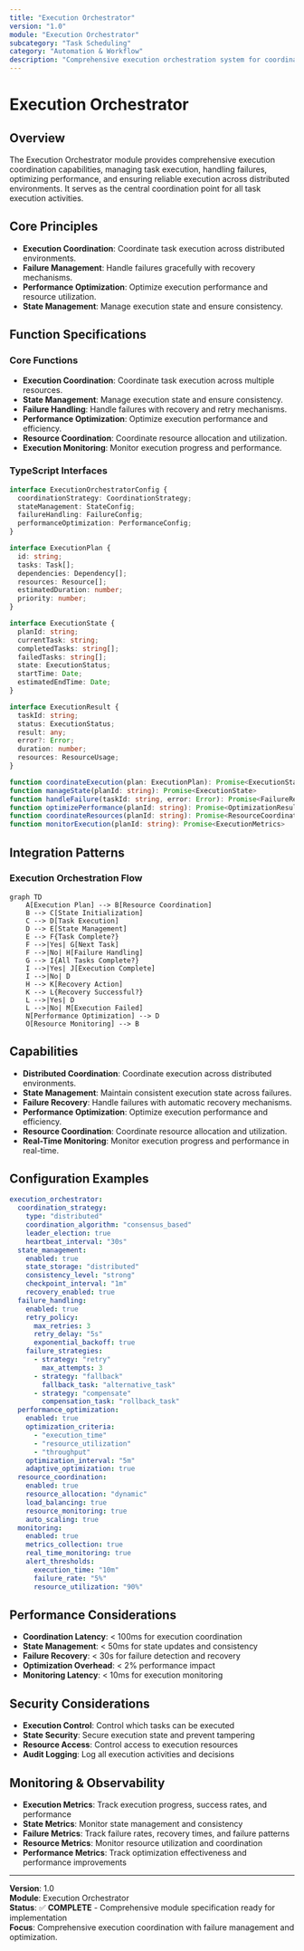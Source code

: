 ```yaml
---
title: "Execution Orchestrator"
version: "1.0"
module: "Execution Orchestrator"
subcategory: "Task Scheduling"
category: "Automation & Workflow"
description: "Comprehensive execution orchestration system for coordinating task execution, managing execution state, handling failures, and optimizing execution performance across distributed environments."
---
```


# **Execution Orchestrator**

## **Overview**

The Execution Orchestrator module provides comprehensive execution coordination capabilities, managing task execution, handling failures, optimizing performance, and ensuring reliable execution across distributed environments. It serves as the central coordination point for all task execution activities.

## **Core Principles**
- **Execution Coordination**: Coordinate task execution across distributed environments.
- **Failure Management**: Handle failures gracefully with recovery mechanisms.
- **Performance Optimization**: Optimize execution performance and resource utilization.
- **State Management**: Manage execution state and ensure consistency.

## **Function Specifications**

### **Core Functions**
- **Execution Coordination**: Coordinate task execution across multiple resources.
- **State Management**: Manage execution state and ensure consistency.
- **Failure Handling**: Handle failures with recovery and retry mechanisms.
- **Performance Optimization**: Optimize execution performance and efficiency.
- **Resource Coordination**: Coordinate resource allocation and utilization.
- **Execution Monitoring**: Monitor execution progress and performance.

### **TypeScript Interfaces**
```typescript
interface ExecutionOrchestratorConfig {
  coordinationStrategy: CoordinationStrategy;
  stateManagement: StateConfig;
  failureHandling: FailureConfig;
  performanceOptimization: PerformanceConfig;
}

interface ExecutionPlan {
  id: string;
  tasks: Task[];
  dependencies: Dependency[];
  resources: Resource[];
  estimatedDuration: number;
  priority: number;
}

interface ExecutionState {
  planId: string;
  currentTask: string;
  completedTasks: string[];
  failedTasks: string[];
  state: ExecutionStatus;
  startTime: Date;
  estimatedEndTime: Date;
}

interface ExecutionResult {
  taskId: string;
  status: ExecutionStatus;
  result: any;
  error?: Error;
  duration: number;
  resources: ResourceUsage;
}

function coordinateExecution(plan: ExecutionPlan): Promise<ExecutionState>
function manageState(planId: string): Promise<ExecutionState>
function handleFailure(taskId: string, error: Error): Promise<FailureResult>
function optimizePerformance(planId: string): Promise<OptimizationResult>
function coordinateResources(planId: string): Promise<ResourceCoordination>
function monitorExecution(planId: string): Promise<ExecutionMetrics>
```

## **Integration Patterns**

### **Execution Orchestration Flow**
```mermaid
graph TD
    A[Execution Plan] --> B[Resource Coordination]
    B --> C[State Initialization]
    C --> D[Task Execution]
    D --> E[State Management]
    E --> F{Task Complete?}
    F -->|Yes| G[Next Task]
    F -->|No| H[Failure Handling]
    G --> I{All Tasks Complete?}
    I -->|Yes| J[Execution Complete]
    I -->|No| D
    H --> K[Recovery Action]
    K --> L{Recovery Successful?}
    L -->|Yes| D
    L -->|No| M[Execution Failed]
    N[Performance Optimization] --> D
    O[Resource Monitoring] --> B
```

## **Capabilities**
- **Distributed Coordination**: Coordinate execution across distributed environments.
- **State Management**: Maintain consistent execution state across failures.
- **Failure Recovery**: Handle failures with automatic recovery mechanisms.
- **Performance Optimization**: Optimize execution performance and efficiency.
- **Resource Coordination**: Coordinate resource allocation and utilization.
- **Real-Time Monitoring**: Monitor execution progress and performance in real-time.

## **Configuration Examples**
```yaml
execution_orchestrator:
  coordination_strategy:
    type: "distributed"
    coordination_algorithm: "consensus_based"
    leader_election: true
    heartbeat_interval: "30s"
  state_management:
    enabled: true
    state_storage: "distributed"
    consistency_level: "strong"
    checkpoint_interval: "1m"
    recovery_enabled: true
  failure_handling:
    enabled: true
    retry_policy:
      max_retries: 3
      retry_delay: "5s"
      exponential_backoff: true
    failure_strategies:
      - strategy: "retry"
        max_attempts: 3
      - strategy: "fallback"
        fallback_task: "alternative_task"
      - strategy: "compensate"
        compensation_task: "rollback_task"
  performance_optimization:
    enabled: true
    optimization_criteria:
      - "execution_time"
      - "resource_utilization"
      - "throughput"
    optimization_interval: "5m"
    adaptive_optimization: true
  resource_coordination:
    enabled: true
    resource_allocation: "dynamic"
    load_balancing: true
    resource_monitoring: true
    auto_scaling: true
  monitoring:
    enabled: true
    metrics_collection: true
    real_time_monitoring: true
    alert_thresholds:
      execution_time: "10m"
      failure_rate: "5%"
      resource_utilization: "90%"
```

## **Performance Considerations**
- **Coordination Latency**: < 100ms for execution coordination
- **State Management**: < 50ms for state updates and consistency
- **Failure Recovery**: < 30s for failure detection and recovery
- **Optimization Overhead**: < 2% performance impact
- **Monitoring Latency**: < 10ms for execution monitoring

## **Security Considerations**
- **Execution Control**: Control which tasks can be executed
- **State Security**: Secure execution state and prevent tampering
- **Resource Access**: Control access to execution resources
- **Audit Logging**: Log all execution activities and decisions

## **Monitoring & Observability**
- **Execution Metrics**: Track execution progress, success rates, and performance
- **State Metrics**: Monitor state management and consistency
- **Failure Metrics**: Track failure rates, recovery times, and failure patterns
- **Resource Metrics**: Monitor resource utilization and coordination
- **Performance Metrics**: Track optimization effectiveness and performance improvements

---

**Version**: 1.0  
**Module**: Execution Orchestrator  
**Status**: ✅ **COMPLETE** - Comprehensive module specification ready for implementation  
**Focus**: Comprehensive execution coordination with failure management and optimization. 